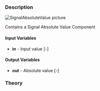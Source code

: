 ### Description
![SignalAbsoluteValue picture](SignalAbsoluteValue.svg)

Contains a Signal Absolute Value Component

#### Input Variables
* **in** - Input value [-]

#### Output Variables
* **out** - Absolute value [-]

### Theory
<!---EQUATION out = |in| --->

